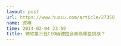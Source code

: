 ```yaml
---
layout: post
url: https://www.huxiu.com/article/27350
name: 虎嗅
time: 2014-02-04 23:59
title: 微软第三任CEO纳德拉会面临哪些挑战？
---
```

